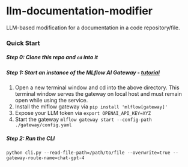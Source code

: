 # llm-documentation-modifier
LLM-based modification for a documentation in a code repository/file. 

### Quick Start
##### Step 0: Clone this repo and `cd` into it

##### Step 1: Start an instance of the MLflow AI Gateway - [tutorial](https://mlflow.org/docs/latest/gateway/index.html#step-4-start-the-gateway-service)
1. Open a new terminal window and cd into the above directory. This terminal window serves the gateway on local host and must remain open while using the service.
2. Install the mlflow gateway via `pip install 'mlflow[gateway]'`
3. Expose your LLM token via `export OPENAI_API_KEY=XYZ`
4. Start the gateway `mlflow gateway start --config-path ./gateway/config.yaml`

##### Step 2: Run the CLI

```
python cli.py --read-file-path=/path/to/file --overwrite=true --gateway-route-name=chat-gpt-4
```
